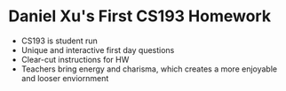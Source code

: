 # Daniel Xu's First CS193 Homework

- CS193 is student run
- Unique and interactive first day questions
- Clear-cut instructions for HW
- Teachers bring energy and charisma, which creates a more enjoyable and looser enviornment
